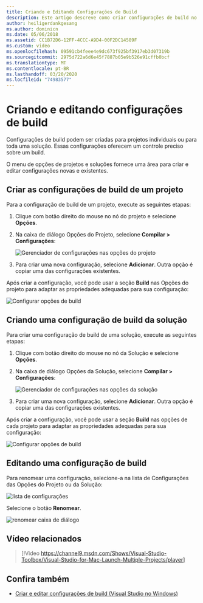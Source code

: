 ```yaml
---
title: Criando e Editando Configurações de Build
description: Este artigo descreve como criar configurações de build no Visual Studio para Mac
author: heiligerdankgesang
ms.author: dominicn
ms.date: 05/06/2018
ms.assetid: CC1B72D6-12FF-4CCC-A9D4-00F2DC14589F
ms.custom: video
ms.openlocfilehash: 09591cb4feee4e9dc673f925bf3917eb3d07319b
ms.sourcegitcommit: 2975d722a6d6e45f7887b05e9b526e91cffb0bcf
ms.translationtype: MT
ms.contentlocale: pt-BR
ms.lasthandoff: 03/20/2020
ms.locfileid: "74983577"
---
```

# <a name="creating-and-editing-build-configurations"></a>Criando e editando configurações de build

Configurações de build podem ser criadas para projetos individuais ou para toda uma solução. Essas configurações oferecem um controle preciso sobre um build.

O menu de opções de projetos e soluções fornece uma área para criar e editar configurações novas e existentes.

## <a name="creating-a-project-build-configurations"></a>Criar as configurações de build de um projeto

Para a configuração de build de um projeto, execute as seguintes etapas:

1. Clique com botão direito do mouse no nó do projeto e selecione **Opções**.

2. Na caixa de diálogo Opções do Projeto, selecione **Compilar > Configurações**:

    ![Gerenciador de configurações nas opções do projeto](media/create-and-edit-configurations-image2.png)

3. Para criar uma nova configuração, selecione **Adicionar**. Outra opção é copiar uma das configurações existentes.

Após criar a configuração, você pode usar a seção **Build** nas Opções do projeto para adaptar as propriedades adequadas para sua configuração:

![Configurar opções de build](media/create-and-edit-configurations-image3.png)

## <a name="creating-a-solution-build-configuration"></a>Criando uma configuração de build da solução

Para criar uma configuração de build de uma solução, execute as seguintes etapas:

1. Clique com botão direito do mouse no nó da Solução e selecione **Opções**.

2. Na caixa de diálogo Opções da Solução, selecione **Compilar > Configurações**:

    ![Gerenciador de configurações nas opções da solução](media/create-and-edit-configurations-image1.png)

3. Para criar uma nova configuração, selecione **Adicionar**. Outra opção é copiar uma das configurações existentes.

Após criar a configuração, você pode usar a seção **Build** nas opções de cada projeto para adaptar as propriedades adequadas para sua configuração:

![Configurar opções de build](media/create-and-edit-configurations-image3.png)

## <a name="editing-a-build-configuration"></a>Editando uma configuração de build

Para renomear uma configuração, selecione-a na lista de Configurações das Opções do Projeto ou da Solução:

![lista de configurações](media/create-and-edit-configurations-image4.png)

Selecione o botão **Renomear**.

![renomear caixa de diálogo](media/create-and-edit-configurations-image5.png)

## <a name="related-video"></a>Vídeo relacionados

> [!Video https://channel9.msdn.com/Shows/Visual-Studio-Toolbox/Visual-Studio-for-Mac-Launch-Multiple-Projects/player]

## <a name="see-also"></a>Confira também

- [Criar e editar configurações de build (Visual Studio no Windows)](/visualstudio/ide/how-to-create-and-edit-configurations)